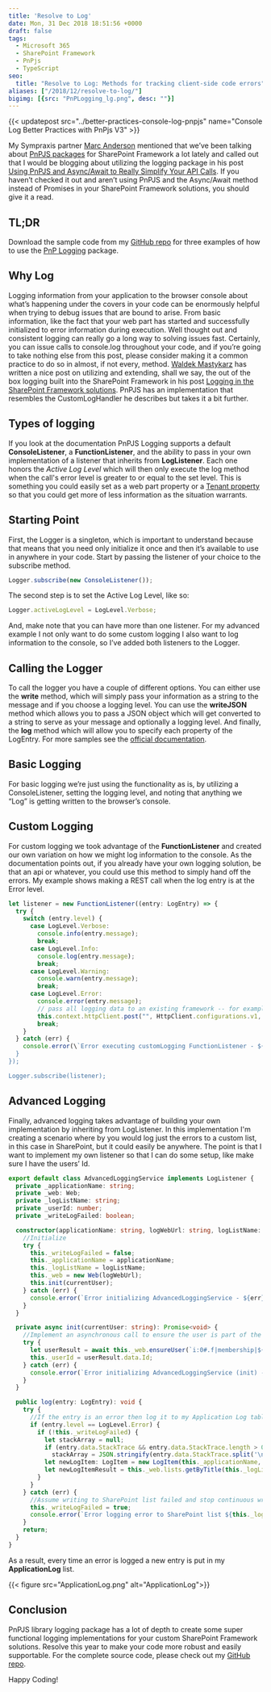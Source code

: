 ```yaml
---
title: 'Resolve to Log'
date: Mon, 31 Dec 2018 18:51:56 +0000
draft: false
tags:
  - Microsoft 365
  - SharePoint Framework
  - PnPjs
  - TypeScript
seo:
  title: "Resolve to Log: Methods for tracking client-side code errors"
aliases: ["/2018/12/resolve-to-log/"]
bigimg: [{src: "PnPLogging_lg.png", desc: ""}]
---
```


{{< updatepost src="../better-practices-console-log-pnpjs" name="Console Log Better Practices with PnPjs V3" >}}

My Sympraxis partner [Marc Anderson](https://twitter.com/sympmarc) mentioned that we’ve been talking about [PnPJS packages](https://pnp.github.io/pnpjs/) for SharePoint Framework a lot lately and called out that I would be blogging about utilizing the logging package in his post [Using PnPJS and Async/Await to Really Simplify Your API Calls](https://sympmarc.com/2018/12/12/using-pnpjs-and-async-await-to-really-simplify-your-api-calls/). If you haven’t checked it out and aren’t using PnPJS and the Async/Await method instead of Promises in your SharePoint Framework solutions, you should give it a read.

## TL;DR

Download the sample code from my [GitHub repo](https://github.com/juliemturner/Public-Samples) for three examples of how to use the [PnP Logging](https://pnp.github.io/pnpjs/logging/) package.

## Why Log

Logging information from your application to the browser console about what’s happening under the covers in your code can be enormously helpful when trying to debug issues that are bound to arise. From basic information, like the fact that your web part has started and successfully initialized to error information during execution. Well thought out and consistent logging can really go a long way to solving issues fast. Certainly, you can issue calls to console.log throughout your code, and if you’re going to take nothing else from this post, please consider making it a common practice to do so in almost, if not every, method. [Waldek Mastykarz](https://twitter.com/waldekm) has written a nice post on utilizing and extending, shall we say, the out of the box logging built into the SharePoint Framework in his post [Logging in the SharePoint Framework solutions](https://blog.mastykarz.nl/logging-sharepoint-framework/). PnPJS has an implementation that resembles the CustomLogHandler he describes but takes it a bit further.

## Types of logging

If you look at the documentation PnPJS Logging supports a default **ConsoleListener**, a **FunctionListener**, and the ability to pass in your own implementation of a listener that inherits from **LogListener**. Each one honors the _Active Log Level_ which will then only execute the log method when the call's error level is greater to or equal to the set level. This is something you could easily set as a web part property or a [Tenant property](https://learn.microsoft.com/en-us/sharepoint/dev/spfx/tenant-properties?tabs=sprest) so that you could get more of less information as the situation warrants.

## Starting Point

First, the Logger is a singleton, which is important to understand because that means that you need only initialize it once and then it’s available to use in anywhere in your code. Start by passing the listener of your choice to the subscribe method.

```typescript
Logger.subscribe(new ConsoleListener());
```

The second step is to set the Active Log Level, like so:

```typescript
Logger.activeLogLevel = LogLevel.Verbose;
```

And, make note that you can have more than one listener. For my advanced example I not only want to do some custom logging I also want to log information to the console, so I’ve added both listeners to the Logger.

## Calling the Logger

To call the logger you have a couple of different options. You can either use the **write** method, which will simply pass your information as a string to the message and if you choose a logging level. You can use the **writeJSON** method which allows you to pass a JSON object which will get converted to a string to serve as your message and optionally a logging level. And finally, the **log** method which will allow you to specify each property of the LogEntry. For more samples see the [official documentation](https://pnp.github.io/pnpjs/logging/).

## Basic Logging

For basic logging we’re just using the functionality as is, by utilizing a ConsoleListener, setting the logging level, and noting that anything we “Log” is getting written to the browser’s console.

## Custom Logging

For custom logging we took advantage of the **FunctionListener** and created our own variation on how we might log information to the console. As the documentation points out, if you already have your own logging solution, be that an api or whatever, you could use this method to simply hand off the errors. My example shows making a REST call when the log entry is at the Error level.

```typescript
let listener = new FunctionListener((entry: LogEntry) => {
  try {
    switch (entry.level) {
      case LogLevel.Verbose:
        console.info(entry.message);
        break;
      case LogLevel.Info:
        console.log(entry.message);
        break;
      case LogLevel.Warning:
        console.warn(entry.message);
        break;
      case LogLevel.Error:
        console.error(entry.message);
        // pass all logging data to an existing framework -- for example a REST endpoint 
        this.context.httpClient.post("", HttpClient.configurations.v1, { headers: { Accept: "application/json" }, body: JSON.stringify(entry) });
        break;
    }
  } catch (err) {
    console.error(\`Error executing customLogging FunctionListener - ${err}\`);
  }
});

Logger.subscribe(listener); 
```

## Advanced Logging

Finally, advanced logging takes advantage of building your own implementation by inheriting from LogListener. In this implementation I'm creating a scenario where by you would log just the errors to a custom list, in this case in SharePoint, but it could easily be anywhere. The point is that I want to implement my own listener so that I can do some setup, like make sure I have the users’ Id.

```typescript
export default class AdvancedLoggingService implements LogListener {
  private _applicationName: string;
  private _web: Web;
  private _logListName: string;
  private _userId: number;
  private _writeLogFailed: boolean;

  constructor(applicationName: string, logWebUrl: string, logListName: string, currentUser: string) {
    //Initialize
    try {
      this._writeLogFailed = false;
      this._applicationName = applicationName;
      this._logListName = logListName;
      this._web = new Web(logWebUrl);
      this.init(currentUser);
    } catch (err) {
      console.error(`Error initializing AdvancedLoggingService - ${err}`);
    }
  }

  private async init(currentUser: string): Promise<void> {
    //Implement an asynchronous call to ensure the user is part of the web where the ApplicationLog list is and get their user id.
    try {
      let userResult = await this._web.ensureUser(`i:0#.f|membership|${currentUser}`);
      this._userId = userResult.data.Id;
    } catch (err) {
      console.error(`Error initializing AdvancedLoggingService (init) - ${err}`);
    }
  }

  public log(entry: LogEntry): void {
    try {
      //If the entry is an error then log it to my Application Log table.  All other logging is handled by the console listener
      if (entry.level == LogLevel.Error) {
        if (!this._writeLogFailed) {
          let stackArray = null;
          if (entry.data.StackTrace && entry.data.StackTrace.length > 0)
            stackArray = JSON.stringify(entry.data.StackTrace.split('\n').map((line) => { return line.trim(); }));
          let newLogItem: LogItem = new LogItem(this._applicationName, entry.data.FileName, entry.data.MethodName, new Date(), this._userId, entry.message, stackArray);
          let newLogItemResult = this._web.lists.getByTitle(this._logListName).items.add(newLogItem);
        }
      }
    } catch (err) {
      //Assume writing to SharePoint list failed and stop continuous writing
      this._writeLogFailed = true;
      console.error(`Error logging error to SharePoint list ${this._logListName} - ${err}`);
    }
    return;
  }
}
```

As a result, every time an error is logged a new entry is put in my **ApplicationLog** list.

{{< figure src="ApplicationLog.png" alt="ApplicationLog">}}

## Conclusion

PnPJS library logging package has a lot of depth to create some super functional logging implementations for your custom SharePoint Framework solutions. Resolve this year to make your code more robust and easily supportable. For the complete source code, please check out my [GitHub repo](https://github.com/juliemturner/Public-Samples).

Happy Coding!
